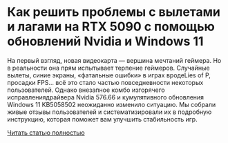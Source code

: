# Как решить проблемы с вылетами и лагами на RTX 5090 с помощью обновлений Nvidia и Windows 11



На первый взгляд, новая видеокарта — вершина мечтаний геймера. Но в реальности она прям испытывает терпение геймеров. Случайные вылеты, синие экраны, «фатальные ошибки» в играх вродеLies of P, просадки FPS… всё это стало частью повседневности некоторых пользователей. Однако внезапное комбо изгорячего исправлениядрайвера Nvidia 576.66 и кумулятивного обновления Windows 11 KB5058502 неожиданно изменило ситуацию. Мы собрали живые отзывы пользователей и систематизировали их в подробную инструкцию, которая поможет вам улучшить стабильность игр.

[Читать статью полностью](https://xyberbara.com/gaming/rtx-5090-nvidia-windows/)
